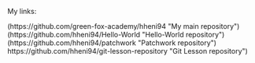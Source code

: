 My links:

<div>(https://github.com/green-fox-academy/hheni94 "My main repository")</div>
<div>(https://github.com/hheni94/Hello-World "Hello-World repository")</div>
<div>(https://github.com/hheni94/patchwork "Patchwork repository")</div>
<div>https://github.com/hheni94/git-lesson-repository "Git Lesson repository")</div>